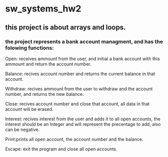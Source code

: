 # sw_systems_hw2

## this project is about arrays and loops.

### the project represents a bank account managment, and has the folowing functions:

Open: receives ammount from the user, and initial a bank account with this ammount and return the account number.

Balance: recives account number and returns the current balance in that account.

Withdraw: recives ammount from the user to withdraw and the account number, and returns the new balance. 

Close: recives account number and close that account, all data in that account will be erased.

Interest: recives interest from the user and adds it to all open accounts,
the interest should be an Integer and will represent the precentage to add, also can be negative.
 
Print:prints all open account, the account number and the balance.
 
Escape: exit the program and close all open accounts. 
